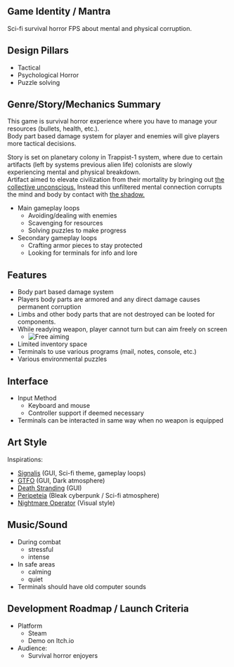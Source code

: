 ## Game Identity / Mantra
Sci-fi survival horror FPS about mental and physical corruption.
## Design Pillars
- Tactical
- Psychological Horror
- Puzzle solving
## Genre/Story/Mechanics Summary
This game is survival horror experience where you have to manage your resources (bullets, health, etc.).  
Body part based damage system for player and enemies will give players more tactical decisions.  

Story is set on planetary colony in Trappist-1 system, where due to certain artifacts (left by systems previous alien life) colonists are slowly experiencing mental and physical breakdown.  
Artifact aimed to elevate civilization from their mortality by bringing out [the collective unconscious.](https://en.wikipedia.org/wiki/Collective_unconscious) Instead this unfiltered mental connection corrupts the mind and body by contact with [the shadow.](https://en.wikipedia.org/wiki/Shadow_(psychology))
- Main gameplay loops
	- Avoiding/dealing with enemies
	- Scavenging for resources
	- Solving puzzles to make progress
- Secondary gameplay loops
	- Crafting armor pieces to stay protected
	- Looking for terminals for info and lore
## Features
- Body part based damage system
- Players body parts are armored and any direct damage causes permanent corruption
- Limbs and other body parts that are not destroyed can be looted for components.
- While readying weapon, player cannot turn but can aim freely on screen
	- ![Free aiming](free_aim.gif)
- Limited inventory space
- Terminals to use various programs (mail, notes, console, etc.)
- Various environmental puzzles
## Interface
- Input Method
	- Keyboard and mouse
	- Controller support if deemed necessary
- Terminals can be interacted in same way when no weapon is equipped
## Art Style
Inspirations:
- [Signalis](https://store.steampowered.com/app/1262350/SIGNALIS/) (GUI, Sci-fi theme, gameplay loops)
- [GTFO](https://store.steampowered.com/app/493520/GTFO/) (GUI, Dark atmosphere)
- [Death Stranding](https://store.steampowered.com/app/1850570/DEATH_STRANDING_DIRECTORS_CUT/) (GUI)
- [Peripeteia](https://store.steampowered.com/app/1437760/Peripeteia/) (Bleak cyberpunk / Sci-fi atmosphere)
- [Nightmare Operator](https://store.steampowered.com/app/2957360/NIGHTMARE_OPERATOR/) (Visual style)
## Music/Sound
- During combat
	- stressful
	- intense
- In safe areas
	- calming
	- quiet
- Terminals should have old computer sounds
## Development Roadmap / Launch Criteria
- Platform
	- Steam
	- Demo on Itch.io
-  Audience:
	- Survival horror enjoyers
